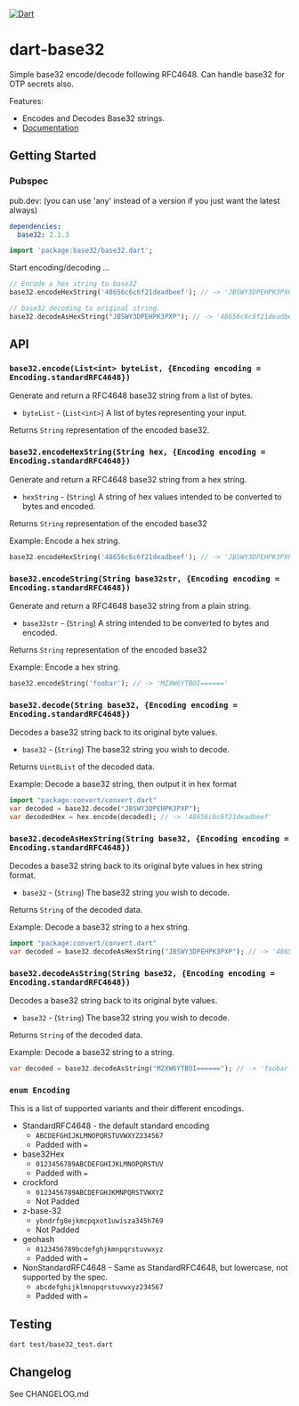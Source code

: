 [![Dart](https://github.com/Daegalus/dart-base32/workflows/Dart/badge.svg)](https://github.com/Daegalus/dart-base32/actions)

# dart-base32

Simple base32 encode/decode following RFC4648. Can handle base32 for OTP secrets also.

Features:

* Encodes and Decodes Base32 strings.
* [Documentation](https://daegalus.github.io/dart-base32/)

## Getting Started

### Pubspec

pub.dev: (you can use 'any' instead of a version if you just want the latest always)

```yaml
dependencies:
  base32: 2.1.3
```

```dart
import 'package:base32/base32.dart';
```

Start encoding/decoding ...

```dart
// Encode a hex string to base32
base32.encodeHexString('48656c6c6f21deadbeef'); // -> 'JBSWY3DPEHPK3PXP'

// base32 decoding to original string.
base32.decodeAsHexString("JBSWY3DPEHPK3PXP"); // -> '48656c6c6f21deadbeef'
```

## API

### `base32.encode(List<int> byteList, {Encoding encoding = Encoding.standardRFC4648})`

Generate and return a RFC4648 base32 string from a list of bytes.

* `byteList` - (`List<int>`) A list of bytes representing your input.

Returns `String` representation of the encoded base32.

### `base32.encodeHexString(String hex, {Encoding encoding = Encoding.standardRFC4648})`

Generate and return a RFC4648 base32 string from a hex string.

* `hexString` - (`String`) A string of hex values intended to be converted to bytes and encoded.

Returns `String` representation of the encoded base32

Example: Encode a hex string.

```dart
base32.encodeHexString('48656c6c6f21deadbeef'); // -> 'JBSWY3DPEHPK3PXP'
```

### `base32.encodeString(String base32str, {Encoding encoding = Encoding.standardRFC4648})`

Generate and return a RFC4648 base32 string from a plain string.

* `base32str` - (`String`) A string intended to be converted to bytes and encoded.

Returns `String` representation of the encoded base32

Example: Encode a hex string.

```dart
base32.encodeString('foobar'); // -> 'MZXW6YTBOI======'
```

### `base32.decode(String base32, {Encoding encoding = Encoding.standardRFC4648})`

Decodes a base32 string back to its original byte values.

* `base32` - (`String`) The base32 string you wish to decode.

Returns `Uint8List` of the decoded data.

Example: Decode a base32 string, then output it in hex format

```dart
import "package:convert/convert.dart"
var decoded = base32.decode("JBSWY3DPEHPK3PXP");
var decodedHex = hex.encode(decoded); // -> '48656c6c6f21deadbeef'
```

### `base32.decodeAsHexString(String base32, {Encoding encoding = Encoding.standardRFC4648})`

Decodes a base32 string back to its original byte values in hex string format.

* `base32` - (`String`) The base32 string you wish to decode.

Returns `String` of the decoded data.

Example: Decode a base32 string to a hex string.

```dart
import "package:convert/convert.dart"
var decoded = base32.decodeAsHexString("JBSWY3DPEHPK3PXP"); // -> '48656c6c6f21deadbeef'
```

### `base32.decodeAsString(String base32, {Encoding encoding = Encoding.standardRFC4648})`

Decodes a base32 string back to its original byte values.

* `base32` - (`String`) The base32 string you wish to decode.

Returns `String` of the decoded data.

Example: Decode a base32 string to a string.

```dart
var decoded = base32.decodeAsString("MZXW6YTBOI======"); // -> 'foobar'
```

### `enum Encoding`

This is a list of supported variants and their different encodings.

- StandardRFC4648 - the default standard encoding
  - `ABCDEFGHIJKLMNOPQRSTUVWXYZ234567`
  - Padded with `=`
- base32Hex
  - `0123456789ABCDEFGHIJKLMNOPQRSTUV`
  - Padded with `=`
- crockford
  - `0123456789ABCDEFGHJKMNPQRSTVWXYZ`
  - Not Padded
- z-base-32
  - `ybndrfg8ejkmcpqxot1uwisza345h769`
  - Not Padded
- geohash
  - `0123456789bcdefghjkmnpqrstuvwxyz`
  - Padded with `=`
- NonStandardRFC4648 - Same as StandardRFC4648, but lowercase, not supported by the spec.
  - `abcdefghijklmnopqrstuvwxyz234567`
  - Padded with `=`
  
## Testing

```bash
dart test/base32_test.dart
```

## Changelog

See CHANGELOG.md
